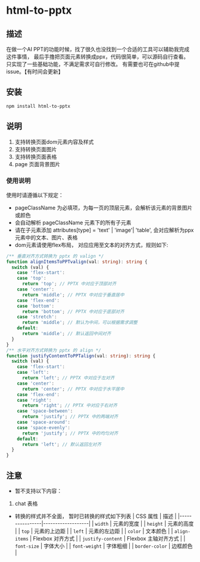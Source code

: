 # html-to-pptx

## 描述

在做一个AI PPT的功能时候，找了很久也没找到一个合适的工具可以辅助我完成这件事情， 最后手撸把页面元素转换成ppx，代码很简单，可以源码自行查看。
只实现了一些基础功能，不满足需求可自行修改。 有需要也可在github中提issue。【有时间会更新】

## 安装

```bash
npm install html-to-pptx
```

## 说明


1. 支持转换页面dom元素内容及样式
2. 支持转换页面图片
3. 支持转换页面表格
4. page 页面背景图片

### 使用说明

使用时请遵循以下规定：
- pageClassName 为必填项，为每一页的顶层元素，会解析该元素的背景图片或颜色
- 会自动解析 pageClassName 元素下的所有子元素
- 请在子元素添加 attributes[type] = 'text' | 'image'| 'table', 会对应解析为ppx元素中的文本、图片、表格
- dom元素请使用flex布局， 对应应用至文本的对齐方式，规则如下:
```typescript
/** 垂直对齐方式转换为 pptx 的 valign */
function alignItemsToPPTvalign(val: string): string {
  switch (val) {
    case 'flex-start':
    case 'top':
      return 'top'; // PPTX 中对应于顶部对齐
    case 'center':
      return 'middle'; // PPTX 中对应于垂直居中
    case 'flex-end':
    case 'bottom':
      return 'bottom'; // PPTX 中对应于底部对齐
    case 'stretch':
      return 'middle'; // 默认为中间，可以根据需求调整
    default:
      return 'middle'; // 默认返回中间对齐
  }
}
/** 水平对齐方式转换为 pptx 的 align */
function justifyContentToPPTalign(val: string): string {
  switch (val) {
    case 'flex-start':
    case 'left':
      return 'left'; // PPTX 中对应于左对齐
    case 'center':
      return 'center'; // PPTX 中对应于水平居中
    case 'flex-end':
    case 'right':
      return 'right'; // PPTX 中对应于右对齐
    case 'space-between':
      return 'justify'; // PPTX 中的两端对齐
    case 'space-around':
    case 'space-evenly':
      return 'justify'; // PPTX 中的均匀对齐
    default:
      return 'left'; // 默认返回左对齐
  }
}
```

## 注意

- 暂不支持以下内容：
1. chat 表格
- 转换的样式并不全面， 暂时已转换的样式如下列表
| CSS 属性        | 描述              |
|----------------|-------------------|
| `width`        | 元素的宽度        |
| `height`       | 元素的高度        |
| `top`          | 元素的上边距      |
| `left`         | 元素的左边距      |
| `color`        | 文本颜色          |
| `align-items`  | Flexbox 对齐方式  |
| `justify-content` | Flexbox 主轴对齐方式 |
| `font-size`    | 字体大小          |
| `font-weight`  | 字体粗细          |
| `border-color` | 边框颜色          |


